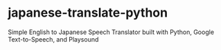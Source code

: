 # japanese-translate-python
Simple English to Japanese Speech Translator built with Python, Google Text-to-Speech, and Playsound
